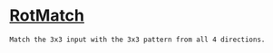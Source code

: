 # [RotMatch](./PatternMatching3x3-100664166.md)

`Match the 3x3 input with the 3x3 pattern from all 4 directions.`
